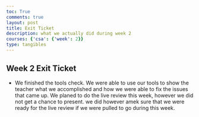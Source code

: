 ```yaml
---
toc: True
comments: true
layout: post
title: Exit Ticket
description: what we actually did during week 2
courses: {'csa': {'week': 2}}
type: tangibles
---
```


## Week 2 Exit Ticket
- We finished the tools check. We were able to use our tools to show the teacher what we accomplished and how we were able to fix the issues that came up. We planed to do the live review this week, however we did not get a chance to present. we did however amek sure that we were ready for the live review if we were pulled to go during this week.